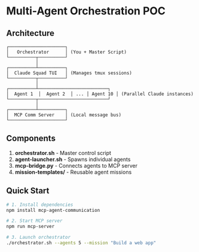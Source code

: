 # Multi-Agent Orchestration POC

## Architecture

```
┌─────────────────────┐
│   Orchestrator      │ (You + Master Script)
└──────────┬──────────┘
           │
┌──────────┴──────────┐
│  Claude Squad TUI   │ (Manages tmux sessions)
└──────────┬──────────┘
           │
┌──────────┴──────────────────────────┐
│  Agent 1  │  Agent 2  │ ... │ Agent 10 │ (Parallel Claude instances)
└──────────┬──────────────────────────┘
           │
┌──────────┴──────────┐
│  MCP Comm Server    │ (Local message bus)
└─────────────────────┘
```

## Components

1. **orchestrator.sh** - Master control script
2. **agent-launcher.sh** - Spawns individual agents
3. **mcp-bridge.py** - Connects agents to MCP server
4. **mission-templates/** - Reusable agent missions

## Quick Start

```bash
# 1. Install dependencies
npm install mcp-agent-communication

# 2. Start MCP server
npm run mcp-server

# 3. Launch orchestrator
./orchestrator.sh --agents 5 --mission "Build a web app"
```